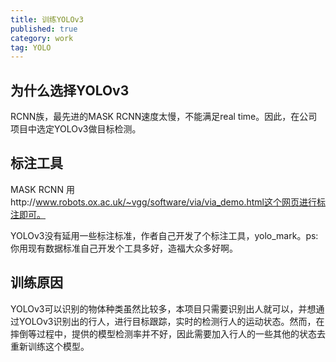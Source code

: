 ```yaml
---
title: 训练YOLOv3
published: true
category: work
tag: YOLO
---
```


## 为什么选择YOLOv3
RCNN族，最先进的MASK RCNN速度太慢，不能满足real time。因此，在公司项目中选定YOLOv3做目标检测。

## 标注工具

MASK RCNN 用http://www.robots.ox.ac.uk/~vgg/software/via/via_demo.html这个网页进行标注即可。

YOLOv3没有延用一些标注标准，作者自己开发了个标注工具，yolo_mark。ps:你用现有数据标准自己开发个工具多好，造福大众多好啊。

## 训练原因

YOLOv3可以识别的物体种类虽然比较多，本项目只需要识别出人就可以，并想通过YOLOv3识别出的行人，进行目标跟踪，实时的检测行人的运动状态。然而，在摔倒等过程中，提供的模型检测率并不好，因此需要加入行人的一些其他的状态去重新训练这个模型。
